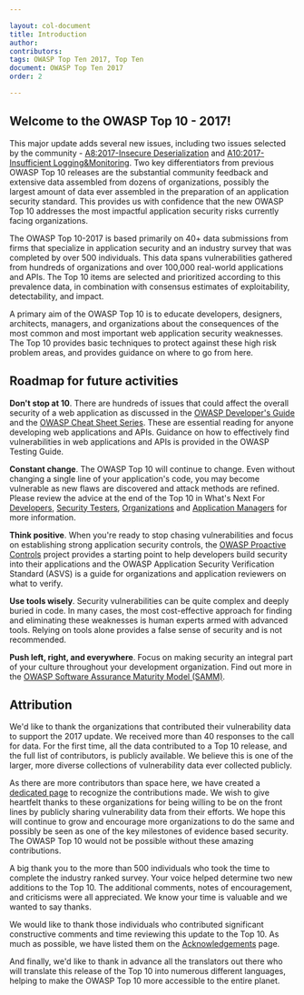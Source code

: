 ```yaml
---

layout: col-document
title: Introduction
author:
contributors:
tags: OWASP Top Ten 2017, Top Ten
document: OWASP Top Ten 2017
order: 2

---
```


## Welcome to the OWASP Top 10 - 2017!

This major update adds several new issues, including two issues selected by the community - [A8:2017-Insecure Deserialization](Top_10-2017_A8-Insecure_Deserialization) and [A10:2017-Insufficient Logging&Monitoring](Top_10-2017_A10-Insufficient_Logging%26Monitoring). Two key differentiators from previous OWASP Top 10 releases are the substantial community feedback and extensive data assembled from dozens of organizations, possibly the largest amount of data ever assembled in the preparation of an application security standard. This provides us with confidence that the new OWASP Top 10 addresses the most impactful application security risks currently facing organizations.

The OWASP Top 10-2017 is based primarily on 40+ data submissions from firms that specialize in application security and an industry survey that was completed by over 500 individuals. This data spans vulnerabilities gathered from hundreds of organizations and over 100,000 real-world applications and APIs. The Top 10 items are selected and prioritized according to this prevalence data, in combination with consensus estimates of exploitability, detectability, and impact.

A primary aim of the OWASP Top 10 is to educate developers, designers, architects, managers, and organizations about the consequences of the most common and most important web application security weaknesses. The Top 10 provides basic techniques to protect against these high risk problem areas, and provides guidance on where to go from here.


## Roadmap for future activities

**Don't stop at 10**. There are hundreds of issues that could affect the overall security of a web application as discussed in the [OWASP Developer's Guide]() and the [OWASP Cheat Sheet Series](https://wwww2.owasp.org/www-project-cheat-sheets). These are essential reading for anyone developing web applications and APIs. Guidance on how to effectively find vulnerabilities in web applications and APIs is provided in the OWASP Testing Guide.

**Constant change**. The OWASP Top 10 will continue to change. Even without changing a single line of your application's code, you may become vulnerable as new flaws are discovered and attack methods are refined. Please review the advice at the end of the Top 10 in What's Next For [Developers](Top_10-2017_What%27s_Next_for_Developers), [Security Testers](Top_10-2017_What%27s_Next_for_Security_Testers), [Organizations](Top_10-2017_What%27s_Next_for_Organizations) and [Application Managers](Top_10-2017_What%27s_Next_for_Application_Managers) for more information.

**Think positive**. When you're ready to stop chasing vulnerabilities and focus on establishing strong application security controls, the [OWASP Proactive Controls](https://www2.owasp.org/www-project-proactive-controls) project provides a starting point to help developers build security into their applications and the OWASP Application Security Verification Standard (ASVS) is a guide for organizations and application reviewers on what to verify.

**Use tools wisely**. Security vulnerabilities can be quite complex and deeply buried in code. In many cases, the most cost-effective approach for finding and eliminating these weaknesses is human experts armed with advanced tools. Relying on tools alone provides a false sense of security and is not recommended.

**Push left, right, and everywhere**. Focus on making security an integral part of your culture throughout your development organization. Find out more in the [OWASP Software Assurance Maturity Model (SAMM)](https://www2.owasp.org/www-project-samm).

## Attribution

We'd like to thank the organizations that contributed their vulnerability data to support the 2017 update. We received more than 40 responses to the call for data. For the first time, all the data contributed to a Top 10 release, and the full list of contributors, is publicly available. We believe this is one of the larger, more diverse collections of vulnerability data ever collected publicly.

As there are more contributors than space here, we have created a [dedicated page](Top_10-2017_Acknowledgements) to recognize the contributions made. We wish to give heartfelt thanks to these organizations for being willing to be on the front lines by publicly sharing vulnerability data from their efforts. We hope this will continue to grow and encourage more organizations to do the same and possibly be seen as one of the key milestones of evidence based security. The OWASP Top 10 would not be possible without these amazing contributions. 

A big thank you to the more than 500 individuals who took the time to complete the industry ranked survey. Your voice helped determine two new additions to the Top 10. The additional comments, notes of encouragement, and criticisms were all appreciated. We know your time is valuable and we wanted to say thanks.

We would like to thank those individuals who contributed significant constructive comments and time reviewing this update to the Top 10. As much as possible, we have listed them on the [Acknowledgements](Top_10-2017_Acknowledgements) page.

And finally, we'd like to thank in advance all the translators out there who will translate this release of the Top 10 into numerous different languages, helping to make the OWASP Top 10 more accessible to the entire planet.